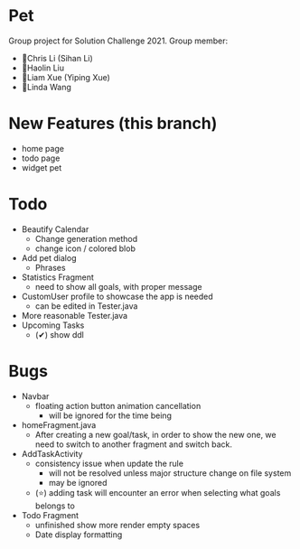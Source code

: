 # Pet
Group project for Solution Challenge 2021.
Group member:
- 🧑Chris Li (Sihan Li)
- 👧Haolin Liu
- 🧑Liam Xue (Yiping Xue)
- 👧Linda Wang

# New Features (this branch)
- home page
- todo page
- widget pet

# Todo
- Beautify Calendar
  - Change generation method
  - change icon / colored blob
- Add pet dialog
  - Phrases
- Statistics Fragment
  - need to show all goals, with proper message
- CustomUser profile to showcase the app is needed
  - can be edited in Tester.java
- More reasonable Tester.java
- Upcoming Tasks
  - (✔) show ddl

# Bugs
- Navbar
  - floating action button animation cancellation
    - will be ignored for the time being
- homeFragment.java
  - After creating a new goal/task, in order to show the new one, we need to switch to another fragment and switch back.
- AddTaskActivity
  - consistency issue when update the rule
    - will not be resolved unless major structure change on file system
    - may be ignored
  - (⭐) adding task will encounter an error when selecting what goals belongs to
- Todo Fragment
  - unfinished show more render empty spaces
  - Date display formatting
